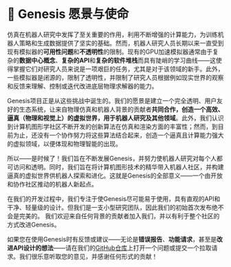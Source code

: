 # 🎯 Genesis 愿景与使命

仿真在机器人研究中发挥了至关重要的作用，利用不断增强的计算能力，为训练机器人策略和生成数据提供了坚实的基础。然而，机器人研究人员长期以来一直受到现有模拟器的**可用性问题**和**不透明性**的限制。现有的GPU加速模拟器通常由于复杂的**数据中心概念**、**复杂的API**和**复杂的软件堆栈**而具有陡峭的学习曲线——这使得掌握它们对研究人员来说是一项艰巨的任务，尤其是对于该领域的新手。此外，一些模拟器是闭源的，限制了透明性，并限制了研究人员根据例如现实世界的观察和反馈来理解、控制或迭代改进底层物理求解器的能力。

Genesis项目正是从这些挑战中诞生的。我们的愿景是建立一个完全透明、用户友好的生态系统，让来自物理仿真和机器人背景的贡献者**共同合作，创造一个高效、逼真（物理和视觉上）的虚拟世界，用于机器人研究及其他领域**。此外，我们认识到计算机图形学社区不断开发的创新算法在仿真和渲染方面的丰富性；然而，到目前为止，还没有一个协作努力将这些算法结合起来，创造一个逼真且计算能力强大的虚拟领域，以便体现和物理智能的出现。

所以——是时候了！我们旨在不断发展Genesis，并努力使机器人研究对每个人都可访问和透明。同时，我们旨在将计算机图形技术的精华带入机器人社区，并构建逼真的虚拟世界供机器人探索和进化。这就是Genesis的全部意义——一个由开放和协作社区推动的机器人新起点。

在我们的开发过程中，我们专注于使Genesis尽可能易于使用，具有直观的API和干净、轻量级的设计。但我们是一支小型研究团队，因此我们的初始首次发布绝不会是完美的。
我们欢迎来自任何背景的贡献者加入我们，并以有利于整个社区的方式改进Genesis。

如果您在使用Genesis时有反馈或建议——无论是**错误报告**、**功能请求**，甚至是**改进API设计的想法**——请在我们的[GitHub仓库](https://github.com/Genesis-Embodied-AI/Genesis)上打开一个问题或提交一个拉取请求。我们很乐意听取您的意见，并感谢任何形式的贡献！
